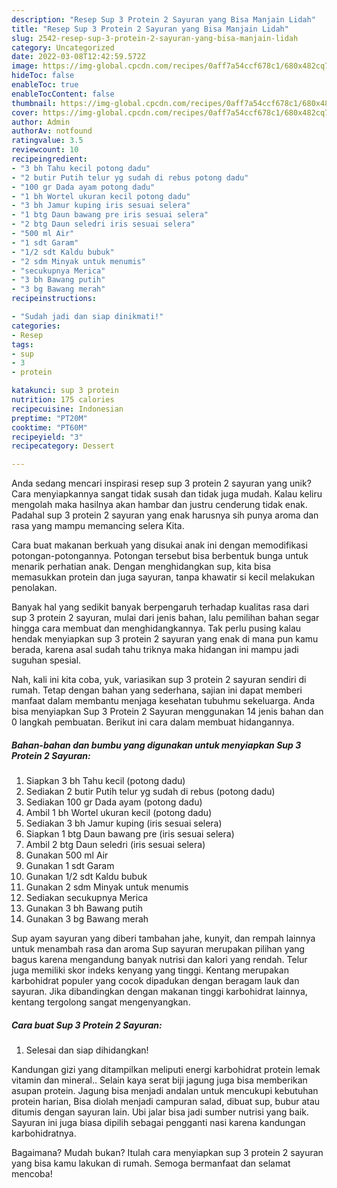 ```yaml
---
description: "Resep Sup 3 Protein 2 Sayuran yang Bisa Manjain Lidah"
title: "Resep Sup 3 Protein 2 Sayuran yang Bisa Manjain Lidah"
slug: 2542-resep-sup-3-protein-2-sayuran-yang-bisa-manjain-lidah
category: Uncategorized
date: 2022-03-08T12:42:59.572Z
image: https://img-global.cpcdn.com/recipes/0aff7a54ccf678c1/680x482cq70/sup-3-protein-2-sayuran-foto-resep-utama.jpg
hideToc: false
enableToc: true
enableTocContent: false
thumbnail: https://img-global.cpcdn.com/recipes/0aff7a54ccf678c1/680x482cq70/sup-3-protein-2-sayuran-foto-resep-utama.jpg
cover: https://img-global.cpcdn.com/recipes/0aff7a54ccf678c1/680x482cq70/sup-3-protein-2-sayuran-foto-resep-utama.jpg
author: Admin
authorAv: notfound
ratingvalue: 3.5
reviewcount: 10
recipeingredient:
- "3 bh Tahu kecil potong dadu"
- "2 butir Putih telur yg sudah di rebus potong dadu"
- "100 gr Dada ayam potong dadu"
- "1 bh Wortel ukuran kecil potong dadu"
- "3 bh Jamur kuping iris sesuai selera"
- "1 btg Daun bawang pre iris sesuai selera"
- "2 btg Daun seledri iris sesuai selera"
- "500 ml Air"
- "1 sdt Garam"
- "1/2 sdt Kaldu bubuk"
- "2 sdm Minyak untuk menumis"
- "secukupnya Merica"
- "3 bh Bawang putih"
- "3 bg Bawang merah"
recipeinstructions:

- "Sudah jadi dan siap dinikmati!"
categories:
- Resep
tags:
- sup
- 3
- protein

katakunci: sup 3 protein 
nutrition: 175 calories
recipecuisine: Indonesian
preptime: "PT20M"
cooktime: "PT60M"
recipeyield: "3"
recipecategory: Dessert

---
```





Anda sedang mencari inspirasi resep sup 3 protein 2 sayuran yang unik? Cara menyiapkannya sangat tidak susah dan tidak juga mudah. Kalau keliru mengolah maka hasilnya akan hambar dan justru cenderung tidak enak. Padahal sup 3 protein 2 sayuran yang enak harusnya sih punya aroma dan rasa yang mampu memancing selera Kita.





Cara buat makanan berkuah yang disukai anak ini dengan memodifikasi potongan-potongannya. Potongan tersebut bisa berbentuk bunga untuk menarik perhatian anak. Dengan menghidangkan sup, kita bisa memasukkan protein dan juga sayuran, tanpa khawatir si kecil melakukan penolakan.

Banyak hal yang sedikit banyak berpengaruh terhadap kualitas rasa dari sup 3 protein 2 sayuran, mulai dari jenis bahan, lalu pemilihan bahan segar hingga cara membuat dan menghidangkannya. Tak perlu pusing kalau hendak menyiapkan sup 3 protein 2 sayuran yang enak di mana pun kamu berada, karena asal sudah tahu triknya maka hidangan ini mampu jadi suguhan spesial.






Nah, kali ini kita coba, yuk, variasikan sup 3 protein 2 sayuran sendiri di rumah. Tetap dengan bahan yang sederhana, sajian ini dapat memberi manfaat dalam membantu menjaga kesehatan tubuhmu sekeluarga. Anda bisa menyiapkan Sup 3 Protein 2 Sayuran menggunakan 14 jenis bahan dan 0 langkah pembuatan. Berikut ini cara dalam membuat hidangannya.

<!--inarticleads1-->

##### Bahan-bahan dan bumbu yang digunakan untuk menyiapkan Sup 3 Protein 2 Sayuran:

1. Siapkan 3 bh Tahu kecil (potong dadu)
1. Sediakan 2 butir Putih telur yg sudah di rebus (potong dadu)
1. Sediakan 100 gr Dada ayam (potong dadu)
1. Ambil 1 bh Wortel ukuran kecil (potong dadu)
1. Sediakan 3 bh Jamur kuping (iris sesuai selera)
1. Siapkan 1 btg Daun bawang pre (iris sesuai selera)
1. Ambil 2 btg Daun seledri (iris sesuai selera)
1. Gunakan 500 ml Air
1. Gunakan 1 sdt Garam
1. Gunakan 1/2 sdt Kaldu bubuk
1. Gunakan 2 sdm Minyak untuk menumis
1. Sediakan secukupnya Merica
1. Gunakan 3 bh Bawang putih
1. Gunakan 3 bg Bawang merah


Sup ayam sayuran yang diberi tambahan jahe, kunyit, dan rempah lainnya untuk menambah rasa dan aroma Sup sayuran merupakan pilihan yang bagus karena mengandung banyak nutrisi dan kalori yang rendah. Telur juga memiliki skor indeks kenyang yang tinggi. Kentang merupakan karbohidrat populer yang cocok dipadukan dengan beragam lauk dan sayuran. Jika dibandingkan dengan makanan tinggi karbohidrat lainnya, kentang tergolong sangat mengenyangkan. 

<!--inarticleads2-->

##### Cara buat Sup 3 Protein 2 Sayuran:


1. Selesai dan siap dihidangkan!

Kandungan gizi yang ditampilkan meliputi energi karbohidrat protein lemak vitamin dan mineral.. Selain kaya serat biji jagung juga bisa memberikan asupan protein. Jagung bisa menjadi andalan untuk mencukupi kebutuhan protein harian, Bisa diolah menjadi campuran salad, dibuat sup, bubur atau ditumis dengan sayuran lain. Ubi jalar bisa jadi sumber nutrisi yang baik. Sayuran ini juga biasa dipilih sebagai pengganti nasi karena kandungan karbohidratnya. 

Bagaimana? Mudah bukan? Itulah cara menyiapkan sup 3 protein 2 sayuran yang bisa kamu lakukan di rumah. Semoga bermanfaat dan selamat mencoba!
